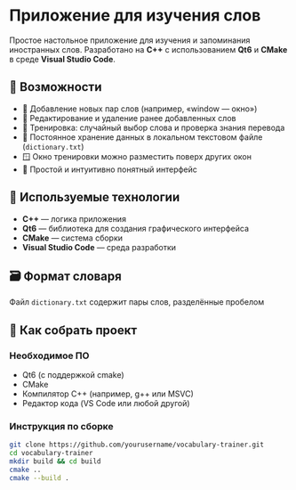 # Приложение для изучения слов

Простое настольное приложение для изучения и запоминания иностранных слов. Разработано на **C++** с использованием **Qt6** и **CMake** в среде **Visual Studio Code**.

## 📌 Возможности

- 📝 Добавление новых пар слов (например, «window — окно»)
- 🔧 Редактирование и удаление ранее добавленных слов
- 🧠 Тренировка: случайный выбор слова и проверка знания перевода
- 💾 Постоянное хранение данных в локальном текстовом файле (`dictionary.txt`)
- 🪟 Окно тренировки можно разместить поверх других окон
- 🎯 Простой и интуитивно понятный интерфейс

## 🔧 Используемые технологии

- **C++** — логика приложения  
- **Qt6** — библиотека для создания графического интерфейса  
- **CMake** — система сборки  
- **Visual Studio Code** — среда разработки   

## 🗃️ Формат словаря

Файл `dictionary.txt` содержит пары слов, разделённые пробелом


## 🚀 Как собрать проект

### Необходимое ПО

- Qt6 (с поддержкой cmake)
- CMake
- Компилятор C++ (например, g++ или MSVC)
- Редактор кода (VS Code или любой другой)

### Инструкция по сборке

```bash
git clone https://github.com/yourusername/vocabulary-trainer.git
cd vocabulary-trainer
mkdir build && cd build
cmake ..
cmake --build .
